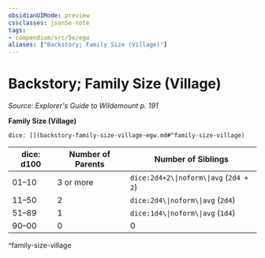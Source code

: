 ```yaml
---
obsidianUIMode: preview
cssclasses: json5e-note
tags:
- compendium/src/5e/egw
aliases: ["Backstory; Family Size (Village)"]
---
```

# Backstory; Family Size (Village)
*Source: Explorer's Guide to Wildemount p. 191* 

**Family Size (Village)**

`dice: [](backstory-family-size-village-egw.md#^family-size-village)`

| dice: d100 | Number of Parents | Number of Siblings |
|------------|-------------------|--------------------|
| 01–10 | 3 or more | `dice:2d4+2\\|noform\\|avg` (`2d4 + 2`) |
| 11–50 | 2 | `dice:2d4\\|noform\\|avg` (`2d4`) |
| 51–89 | 1 | `dice:1d4\\|noform\\|avg` (`1d4`) |
| 90–00 | 0 | 0 |
^family-size-village